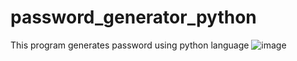 # password_generator_python
This program generates password using python language
![image](https://github.com/SahilPanigrahi/password_generator_python/assets/119133054/3dada720-00dd-4f44-a1bb-e5ff87af61a3)

